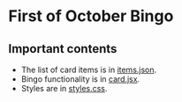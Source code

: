 # First of October Bingo

## Important contents

* The list of card items is in [items.json](src/items.json).
* Bingo functionality is in [card.jsx](src/card.jsx).
* Styles are in [styles.css](src/styles.css).

